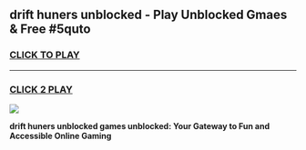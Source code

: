 
## drift huners unblocked - Play Unblocked Gmaes & Free #5quto
<h3>
<a href="https://news.freeplayer.one?title=drift_huners_unblocked&ref=24F">CLICK TO PLAY</a></h3>
<hr>

<h3>
<a href="https://news.freeplayer.one?title=drift_huners_unblocked&ref=24F">CLICK 2 PLAY</a>
  
</h3>

<a href="https://news.freeplayer.one?title=drift_huners_unblocked&ref=24F/"><img src="https://clearcache.store/games.png"></a>


**drift huners unblocked games unblocked: Your Gateway to Fun and Accessible Online Gaming**
